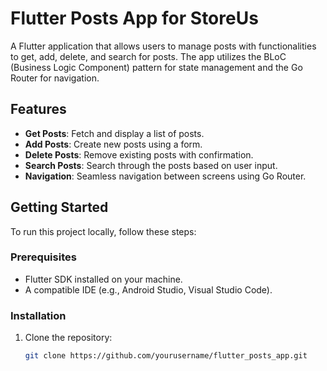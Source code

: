 # Flutter Posts App for StoreUs

A Flutter application that allows users to manage posts with functionalities to get, add, delete, and search for posts. The app utilizes the BLoC (Business Logic Component) pattern for state management and the Go Router for navigation.

## Features

- **Get Posts**: Fetch and display a list of posts.
- **Add Posts**: Create new posts using a form.
- **Delete Posts**: Remove existing posts with confirmation.
- **Search Posts**: Search through the posts based on user input.
- **Navigation**: Seamless navigation between screens using Go Router.

## Getting Started

To run this project locally, follow these steps:

### Prerequisites

- Flutter SDK installed on your machine.
- A compatible IDE (e.g., Android Studio, Visual Studio Code).

### Installation

1. Clone the repository:
   ```bash
   git clone https://github.com/yourusername/flutter_posts_app.git
